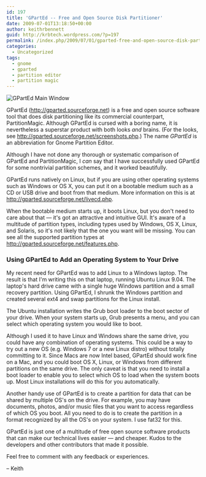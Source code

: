 ```yaml
---
id: 197
title: 'GPartEd -- Free and Open Source Disk Partitioner'
date: 2009-07-01T13:18:50+00:00
author: keithrbennett
guid: http://krbtech.wordpress.com/?p=197
permalink: /index.php/2009/07/01/gparted-free-and-open-source-disk-partitioner/
categories:
  - Uncategorized
tags:
  - gnome
  - gparted
  - partition editor
  - partition magic
---
```

![GPartEd Main Window](http://gparted.sourceforge.net/screens/gparted_1_big.png)

GPartEd (<http://gparted.sourceforge.net>) is a free and open source software tool that does disk partitioning like its commercial counterpart, PartitionMagic. Although GPartEd is cursed with a boring name, it is nevertheless a superstar product with both looks _and_ brains. (For the looks, see <http://gparted.sourceforge.net/screenshots.php>.) The name _GPartEd_ is an abbreviation for Gnome Partition Editor.

Although I have not done any thorough or systematic comparison of GPartEd and PartitionMagic, I _can_ say that I have successfully used GPartEd for some nontrivial partition schemes, and it worked beautifully.

GPartEd runs natively on Linux, but if you are using other operating systems such as Windows or OS X, you can put it on a bootable medium such as a CD or USB drive and boot from that medium. More information on this is at <http://gparted.sourceforge.net/livecd.php>.

When the bootable medium starts up, it boots Linux, but you don't need to care about that &#8212; it's got an attractive and intuitive GUI. It's aware of a multitude of partition types, including types used by Windows, OS X, Linux, and Solaris, so it's not likely that the one you want will be missing. You can see all the supported partition types at <http://gparted.sourceforge.net/features.php>.

### Using GPartEd to Add an Operating System to Your Drive

My recent need for GPartEd was to add Linux to a Windows laptop. The result is that I'm writing this on that laptop, running Ubuntu Linux 9.04. The laptop's hard drive came with a single huge Windows partition and a small recovery partition. Using GPartEd, I shrunk the Windows partition and created several ext4 and swap partitions for the Linux install.

The Ubuntu installation writes the Grub boot loader to the boot sector of your drive. When your system starts up, Grub presents a menu, and you can select which operating system you would like to boot.

Although I used it to have Linux and Windows share the same drive, you could have any combination of operating systems. This could be a way to try out a new OS (e.g. Windows 7 or a new Linux distro) without totally committing to it. Since Macs are now Intel based, GPartEd should work fine on a Mac, and you could boot OS X, Linux, or Windows from different partitions on the same drive. The only caveat is that you need to install a boot loader to enable you to select which OS to load when the system boots up. Most Linux installations will do this for you automatically.

Another handy use of GPartEd is to create a partition for data that can be shared by multiple OS's on the drive. For example, you may have documents, photos, and/or music files that you want to access regardless of which OS you boot. All you need to do is to create the partition in a format recognized by all the OS's on your system. I use fat32 for this. 

GPartEd is just one of a multitude of free open source software products that can make our technical lives easier &#8212; and cheaper. Kudos to the developers and other contributors that made it possible.

Feel free to comment with any feedback or experiences.

&#8211; Keith